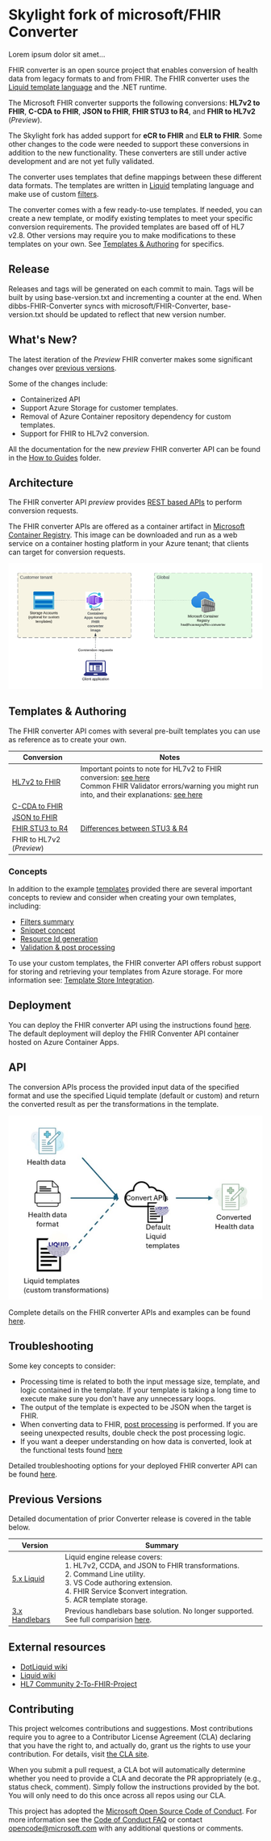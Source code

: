 # Skylight fork of microsoft/FHIR Converter

Lorem ipsum dolor sit amet...

FHIR converter is an open source project that enables conversion of health data from legacy formats to and from FHIR. The FHIR converter uses the [Liquid template language](https://shopify.github.io/liquid/) and the .NET runtime.

The Microsoft FHIR converter supports the following conversions: **HL7v2 to FHIR**, **C-CDA to FHIR**, **JSON to FHIR**, **FHIR STU3 to R4**, and **FHIR to HL7v2** (_Preview_).

The Skylight fork has added support for **eCR to FHIR** and **ELR to FHIR**. Some other changes to the code were needed to support these conversions in addition to the new functionality. These converters are still under active development and are not yet fully validated.

The converter uses templates that define mappings between these different data formats. The templates are written in [Liquid](https://shopify.github.io/liquid/) templating language and make use of custom [filters](docs/Filters-and-Tags.md).

The converter comes with a few ready-to-use templates. If needed, you can create a new template, or modify existing templates to meet your specific conversion requirements. The provided templates are based off of HL7 v2.8. Other versions may require you to make modifications to these templates on your own. See [Templates & Authoring](#templates--authoring) for specifics.

## Release

Releases and tags will be generated on each commit to main. Tags will be built by using base-version.txt and incrementing a counter at the end. When dibbs-FHIR-Converter syncs with microsoft/FHIR-Converter, base-version.txt should be updated to reflect that new version number.

## What's New?

The latest iteration of the _Preview_ FHIR converter makes some significant changes over [previous versions](#previous-versions).

Some of the changes include:

- Containerized API
- Support Azure Storage for customer templates.
- Removal of Azure Container repository dependency for custom templates.
- Support for FHIR to HL7v2 conversion.

All the documentation for the new _preview_ FHIR converter API can be found in the [How to Guides](docs/how-to-guides/) folder.

## Architecture

The FHIR converter API _preview_ provides [REST based APIs](#api) to perform conversion requests.

The FHIR converter APIs are offered as a container artifact in [Microsoft Container Registry](https://github.com/microsoft/containerregistry).
This image can be downloaded and run as a web service on a container hosting platform in your Azure tenant; that clients can target for conversion requests.

![Convert setup](/docs/images/convert-setup.png)

## Templates & Authoring

The FHIR converter API comes with several pre-built templates you can use as reference as to create your own.

| Conversion                                   | Notes                                                                                                                                                                                                                          |
| -------------------------------------------- | ------------------------------------------------------------------------------------------------------------------------------------------------------------------------------------------------------------------------------ |
| [HL7v2 to FHIR](/docs/HL7v2-templates.md)    | Important points to note for HL7v2 to FHIR conversion: [see here](docs/HL7v2-ImportantPoints.md) <br> Common FHIR Validator errors/warning you might run into, and their explanations: [see here](docs/HL7v2-FHIRValidator.md) |
| [C-CDA to FHIR](/data/Templates/Ccda/)       |                                                                                                                                                                                                                                |
| [JSON to FHIR](/data/Templates/Json/)        |                                                                                                                                                                                                                                |
| [FHIR STU3 to R4](/data/Templates/Stu3ToR4/) | [Differences between STU3 & R4](/docs/Stu3R4-resources-differences.md)                                                                                                                                                         |
| FHIR to HL7v2 (_Preview_)                    |                                                                                                                                                                                                                                |

### Concepts

In addition to the example [templates](data/Templates) provided there are several important concepts to review and consider when creating your own templates, including:

- [Filters summary](docs/Filters-and-Tags.md)
- [Snippet concept](docs/SnippetConcept.md)
- [Resource Id generation](docs/concepts/resource-id-generation.md)
- [Validation & post processing](docs/concepts/validation-and-postprocessing.md)

To use your custom templates, the FHIR converter API offers robust support for storing and retrieving your templates from Azure storage. For more information see: [Template Store Integration](/docs/how-to-guides/enable-template-store-integration.md).

## Deployment

You can deploy the FHIR converter API using the instructions found [here](/docs/how-to-guides/deployment-options.md). The default deployment will deploy the FHIR Conventer API container hosted on Azure Container Apps.

## API

The conversion APIs process the provided input data of the specified format and use the specified Liquid template (default or custom) and return the converted result as per the transformations in the template.

![Convert API summary](docs/images/convert-api-summary.png)

Complete details on the FHIR converter APIs and examples can be found [here](/docs/how-to-guides/use-convert-web-apis.md).

## Troubleshooting

Some key concepts to consider:

- Processing time is related to both the input message size, template, and logic contained in the template. If your template is taking a long time to execute make sure you don't have any unnecessary loops.
- The output of the template is expected to be JSON when the target is FHIR.
- When converting data to FHIR, [post processing](https://github.com/microsoft/FHIR-Converter/blob/main/src/Microsoft.Health.Fhir.Liquid.Converter/OutputProcessors/PostProcessor.cs) is performed. If you are seeing unexpected results, double check the post processing logic.
- If you want a deeper understanding on how data is converted, look at the functional tests found [here](https://github.com/microsoft/FHIR-Converter/blob/main/src/Microsoft.Health.Fhir.Liquid.Converter.FunctionalTests/ConvertDataTemplateCollectionProviderFunctionalTests.cs)

Detailed troubleshooting options for your deployed FHIR converter API can be found [here](docs/how-to-guides/troubleshoot.md).

## Previous Versions

Detailed documentation of prior Converter release is covered in the table below.

| Version                                                                                                 | Summary                                                                                                                                                                                                                          |
| ------------------------------------------------------------------------------------------------------- | -------------------------------------------------------------------------------------------------------------------------------------------------------------------------------------------------------------------------------- |
| [5.x Liquid](https://github.com/microsoft/FHIR-Converter/tree/e49b56f165e5607726063c681e90a28e68e39133) | Liquid engine release covers: <br> 1. HL7v2, CCDA, and JSON to FHIR transformations. <br> 2. Command Line utility. <br> 3. VS Code authoring extension. <br> 4. FHIR Service $convert integration. <br> 5. ACR template storage. |
| [3.x Handlebars](https://github.com/microsoft/FHIR-Converter/tree/handlebars)                           | Previous handlebars base solution. No longer supported. See full comparision [here](https://github.com/microsoft/FHIR-Converter/tree/e49b56f165e5607726063c681e90a28e68e39133?tab=readme-ov-file#fhir-converter).                |

## External resources

- [DotLiquid wiki](https://github.com/dotliquid/dotliquid/wiki)
- [Liquid wiki](https://github.com/Shopify/liquid/wiki)
- [HL7 Community 2-To-FHIR-Project](https://confluence.hl7.org/display/OO/2-To-FHIR+Project)

## Contributing

This project welcomes contributions and suggestions. Most contributions require you to agree to a
Contributor License Agreement (CLA) declaring that you have the right to, and actually do, grant us
the rights to use your contribution. For details, visit [the CLA site](https://cla.opensource.microsoft.com).

When you submit a pull request, a CLA bot will automatically determine whether you need to provide
a CLA and decorate the PR appropriately (e.g., status check, comment). Simply follow the instructions
provided by the bot. You will only need to do this once across all repos using our CLA.

This project has adopted the [Microsoft Open Source Code of Conduct](https://opensource.microsoft.com/codeofconduct/).
For more information see the [Code of Conduct FAQ](https://opensource.microsoft.com/codeofconduct/faq/) or
contact [opencode@microsoft.com](mailto:opencode@microsoft.com) with any additional questions or comments.
